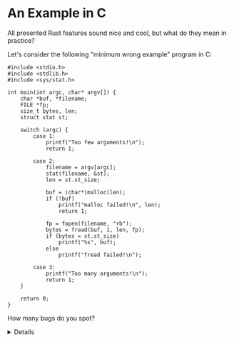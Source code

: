 # An Example in C

All presented Rust features sound nice and cool, but what do they mean in practice?

Let's consider the following "minimum wrong example" program in C:

```c,editable
#include <stdio.h>
#include <stdlib.h>
#include <sys/stat.h>

int main(int argc, char* argv[]) {
	char *buf, *filename;
	FILE *fp;
	size_t bytes, len;
	struct stat st;

	switch (argc) {
		case 1:
			printf("Too few arguments!\n");
			return 1;

		case 2:
			filename = argv[argc];
			stat(filename, &st);
			len = st.st_size;
			
			buf = (char*)malloc(len);
			if (!buf)
				printf("malloc failed!\n", len);
				return 1;

			fp = fopen(filename, "rb");
			bytes = fread(buf, 1, len, fp);
			if (bytes = st.st_size)
				printf("%s", buf);
			else
				printf("fread failed!\n");

		case 3:
			printf("Too many arguments!\n");
			return 1;
	}

	return 0;
}
```

How many bugs do you spot?

<details>

Despite just 29 lines of code, this C example contains serious bugs in at least 11:

1. Assignment `=` instead of equality comparison `==` (line 28)
2. Excess argument to `printf` (line 23)
3. File descriptor leak (after line 26)
4. Forgotten braces in multi-line `if` (line 22)
5. Forgotten `break` in a `switch` statement (line 32)
6. Forgotten NUL-termination of the `buf` string, leading to a buffer overflow (line 29)
7. Memory leak by not freeing the `malloc`-allocated buffer (line 21)
8. Out-of-bounds access (line 17)
9. Unchecked cases in the `switch` statement (line 11)
10. Unchecked return values of `stat` and `fopen` (lines 18 and 26)

_Shouldn't these bugs be obvious even for a C compiler?_  
No, surprisingly this code compiles warning-free at the default warning level, even in the latest GCC version (13.2 as of writing).

_Isn't this a highly unrealistic example?_  
Absolutely not, these kind of bugs have lead to serious security vulnerabilities in the past. Some examples:

* Assignment `=` instead of equality comparison `==`: [The Linux Backdoor Attempt of 2003](https://freedom-to-tinker.com/2013/10/09/the-linux-backdoor-attempt-of-2003)
* Forgotten braces in multi-line `if`: [The Apple goto fail vulnerability](https://dwheeler.com/essays/apple-goto-fail.html)
* Forgotten `break` in a `switch` statement: [The break that broke sudo](https://nakedsecurity.sophos.com/2012/05/21/anatomy-of-a-security-hole-the-break-that-broke-sudo)

_How is Rust any better here?_  
Safe Rust makes all of these bugs impossible:

1. Assignments inside an `if` clause are not supported.
2. Format strings are checked at compile-time.
3. Resources are freed at the end of scope via the `Drop` trait.
4. All `if` clauses require braces.
5. `match` (as the Rust equivalent to `switch`) does not fall-through, hence you can't accidentally forget a `break`.
6. Buffer slices carry their size and don't rely on a NUL terminator.
7. Heap-allocated memory is freed via the `Drop` trait when the corresponding `Box` leaves the scope.
8. Out-of-bounds accesses cause a panic or can be checked via the `get` method of a slice.
9. `match` mandates that all cases are handled.
10. Fallible Rust functions return `Result` values that need to be unwrapped and thereby checked for success.
    Additionally, the compiler emits a warning if you miss to check the return value of a function marked with `#[must_use]`.

</details>
